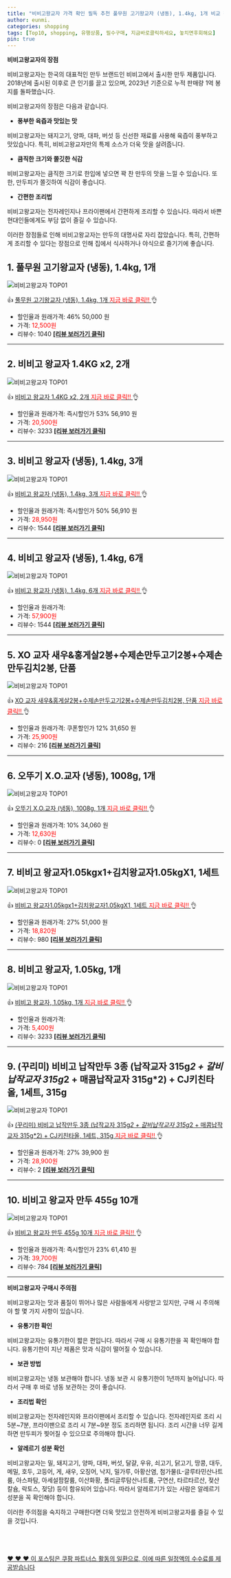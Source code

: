 ```yaml
---
title: "비비고왕교자 가격 확인 필독 추천 풀무원 고기왕교자 (냉동), 1.4kg, 1개 비교 장점 구매가이드"
author: eunmi.
categories: shopping
tags: [Top10, shopping, 유행상품, 필수구매, 지금바로클릭하세요, 놓치면후회해요]
pin: true
---
```

**비비고왕교자의 장점**

비비고왕교자는 한국의 대표적인 만두 브랜드인 비비고에서 출시한 만두 제품입니다. 2018년에 출시된 이후로 큰 인기를 끌고 있으며, 2023년 기준으로 누적 판매량 1억 봉지를 돌파했습니다.

비비고왕교자의 장점은 다음과 같습니다.

* **풍부한 육즙과 맛있는 맛**

비비고왕교자는 돼지고기, 양파, 대파, 버섯 등 신선한 재료를 사용해 육즙이 풍부하고 맛있습니다. 특히, 비비고왕교자만의 특제 소스가 더욱 맛을 살려줍니다.

* **큼직한 크기와 쫄깃한 식감**

비비고왕교자는 큼직한 크기로 한입에 넣으면 꽉 찬 만두의 맛을 느낄 수 있습니다. 또한, 만두피가 쫄깃하여 식감이 좋습니다.

* **간편한 조리법**

비비고왕교자는 전자레인지나 프라이팬에서 간편하게 조리할 수 있습니다. 따라서 바쁜 현대인들에게도 부담 없이 즐길 수 있습니다.

이러한 장점들로 인해 비비고왕교자는 만두의 대명사로 자리 잡았습니다. 특히, 간편하게 조리할 수 있다는 장점으로 인해 집에서 식사하거나 야식으로 즐기기에 좋습니다.

   

## 1. 풀무원 고기왕교자 (냉동), 1.4kg, 1개

![비비고왕교자 TOP01](https://thumbnail6.coupangcdn.com/thumbnails/remote/230x230ex/image/rs_quotation_api/vqtfpgy1/2da7ac1693e94f37b36cc40adbc93af8.jpg)


👍 [풀무원 고기왕교자 (냉동), 1.4kg, 1개 <font color=red> 지금 바로 클릭!! </font> ](https://link.coupang.com/re/AFFSDP?lptag=AF3617701&subid=GithubCoopas&pageKey=7650464284&traceid=V0-153&itemId=20354571605&vendorItemId=87438927142) 👌 


- 할인율과 원래가격: 46%  50,000   원
- 가격: <span style='color:red'>12,500원</span>
- 리뷰수: 1040  [**[리뷰 보러가기 클릭]**](https://link.coupang.com/re/AFFSDP?lptag=AF3617701&subid=GithubCoopas&pageKey=7650464284&traceid=V0-153&itemId=20354571605&vendorItemId=87438927142)

---


   

## 2. 비비고 왕교자 1.4KG x2, 2개

![비비고왕교자 TOP01](https://thumbnail9.coupangcdn.com/thumbnails/remote/230x230ex/image/vendor_inventory/bbcb/bbbb35570f6d7a902f179bad30a14229dd4e2f7660e2328f8dd3c3419926.jpg)


👍 [비비고 왕교자 1.4KG x2, 2개 <font color=red> 지금 바로 클릭!! </font> ](https://link.coupang.com/re/AFFSDP?lptag=AF3617701&subid=GithubCoopas&pageKey=11663052&traceid=V0-153&itemId=15629798231&vendorItemId=86261926426) 👌 


- 할인율과 원래가격: 즉시할인가 53%  56,910   원
- 가격: <span style='color:red'>20,500원</span>
- 리뷰수: 3233  [**[리뷰 보러가기 클릭]**](https://link.coupang.com/re/AFFSDP?lptag=AF3617701&subid=GithubCoopas&pageKey=11663052&traceid=V0-153&itemId=15629798231&vendorItemId=86261926426)

---


   

## 3. 비비고 왕교자 (냉동), 1.4kg, 3개

![비비고왕교자 TOP01](https://thumbnail7.coupangcdn.com/thumbnails/remote/230x230ex/image/vendor_inventory/f811/1ad379a04ef8ea4807386a2ec3b7fc7f981ffec3b9b5157735fecaa2942b.jpg)


👍 [비비고 왕교자 (냉동), 1.4kg, 3개 <font color=red> 지금 바로 클릭!! </font> ](https://link.coupang.com/re/AFFSDP?lptag=AF3617701&subid=GithubCoopas&pageKey=11663052&traceid=V0-153&itemId=18492743084&vendorItemId=86057057964) 👌 


- 할인율과 원래가격: 즉시할인가 50%  56,910   원
- 가격: <span style='color:red'>28,950원</span>
- 리뷰수: 1544  [**[리뷰 보러가기 클릭]**](https://link.coupang.com/re/AFFSDP?lptag=AF3617701&subid=GithubCoopas&pageKey=11663052&traceid=V0-153&itemId=18492743084&vendorItemId=86057057964)

---


   

## 4. 비비고 왕교자 (냉동), 1.4kg, 6개

![비비고왕교자 TOP01](https://thumbnail7.coupangcdn.com/thumbnails/remote/230x230ex/image/vendor_inventory/f811/1ad379a04ef8ea4807386a2ec3b7fc7f981ffec3b9b5157735fecaa2942b.jpg)


👍 [비비고 왕교자 (냉동), 1.4kg, 6개 <font color=red> 지금 바로 클릭!! </font> ](https://link.coupang.com/re/AFFSDP?lptag=AF3617701&subid=GithubCoopas&pageKey=11663052&traceid=V0-153&itemId=15629798238&vendorItemId=86057057976) 👌 


- 할인율과 원래가격: 
- 가격: <span style='color:red'>57,900원</span>
- 리뷰수: 1544  [**[리뷰 보러가기 클릭]**](https://link.coupang.com/re/AFFSDP?lptag=AF3617701&subid=GithubCoopas&pageKey=11663052&traceid=V0-153&itemId=15629798238&vendorItemId=86057057976)

---


   

## 5. XO 교자 새우&홍게살2봉+수제손만두고기2봉+수제손만두김치2봉, 단품

![비비고왕교자 TOP01](https://thumbnail10.coupangcdn.com/thumbnails/remote/230x230ex/image/vendor_inventory/8d79/9e5d5f2daebd1f202f1f7753fa41ce4ea3142c25bced3672ac68106ed534.jpg)


👍 [XO 교자 새우&홍게살2봉+수제손만두고기2봉+수제손만두김치2봉, 단품 <font color=red> 지금 바로 클릭!! </font> ](https://link.coupang.com/re/AFFSDP?lptag=AF3617701&subid=GithubCoopas&pageKey=7334940104&traceid=V0-153&itemId=18839396656&vendorItemId=85694408446) 👌 


- 할인율과 원래가격: 쿠폰할인가 12%  31,650   원
- 가격: <span style='color:red'>25,900원</span>
- 리뷰수: 216  [**[리뷰 보러가기 클릭]**](https://link.coupang.com/re/AFFSDP?lptag=AF3617701&subid=GithubCoopas&pageKey=7334940104&traceid=V0-153&itemId=18839396656&vendorItemId=85694408446)

---


   

## 6. 오뚜기 X.O.교자 (냉동), 1008g, 1개

![비비고왕교자 TOP01](https://thumbnail10.coupangcdn.com/thumbnails/remote/230x230ex/image/retail/images/4023099952064378-d22df7e1-d942-43fd-bc63-ba54ea10ac60.jpg)


👍 [오뚜기 X.O.교자 (냉동), 1008g, 1개 <font color=red> 지금 바로 클릭!! </font> ](https://link.coupang.com/re/AFFSDP?lptag=AF3617701&subid=GithubCoopas&pageKey=1156685996&traceid=V0-153&itemId=2132530026&vendorItemId=70131050447) 👌 


- 할인율과 원래가격: 10%  34,060   원
- 가격: <span style='color:red'>12,630원</span>
- 리뷰수: 0  [**[리뷰 보러가기 클릭]**](https://link.coupang.com/re/AFFSDP?lptag=AF3617701&subid=GithubCoopas&pageKey=1156685996&traceid=V0-153&itemId=2132530026&vendorItemId=70131050447)

---


   

## 7. 비비고 왕교자1.05kgx1+김치왕교자1.05kgX1, 1세트

![비비고왕교자 TOP01](https://thumbnail6.coupangcdn.com/thumbnails/remote/230x230ex/image/vendor_inventory/69b3/d6df3cf3d138813992cd0ebf3bcfcb0230b31661dd8815ec9d68b2943e2c.png)


👍 [비비고 왕교자1.05kgx1+김치왕교자1.05kgX1, 1세트 <font color=red> 지금 바로 클릭!! </font> ](https://link.coupang.com/re/AFFSDP?lptag=AF3617701&subid=GithubCoopas&pageKey=25163991&traceid=V0-153&itemId=97788124&vendorItemId=76601024076) 👌 


- 할인율과 원래가격: 27%  51,000   원
- 가격: <span style='color:red'>18,820원</span>
- 리뷰수: 980  [**[리뷰 보러가기 클릭]**](https://link.coupang.com/re/AFFSDP?lptag=AF3617701&subid=GithubCoopas&pageKey=25163991&traceid=V0-153&itemId=97788124&vendorItemId=76601024076)

---


   

## 8. 비비고 왕교자, 1.05kg, 1개

![비비고왕교자 TOP01](https://thumbnail8.coupangcdn.com/thumbnails/remote/230x230ex/image/vendor_inventory/174e/437b0a0bc408d414ea0d1e394ba5b630698517b0b35f9b5e327e2c6c51ed.jpg)


👍 [비비고 왕교자, 1.05kg, 1개 <font color=red> 지금 바로 클릭!! </font> ](https://link.coupang.com/re/AFFSDP?lptag=AF3617701&subid=GithubCoopas&pageKey=11663052&traceid=V0-153&itemId=5643046782&vendorItemId=86742812793) 👌 


- 할인율과 원래가격: 
- 가격: <span style='color:red'>5,400원</span>
- 리뷰수: 3233  [**[리뷰 보러가기 클릭]**](https://link.coupang.com/re/AFFSDP?lptag=AF3617701&subid=GithubCoopas&pageKey=11663052&traceid=V0-153&itemId=5643046782&vendorItemId=86742812793)

---


   

## 9. (꾸리미) 비비고 납작만두 3종 (납작교자 315g*2 + 갈비납작교자 315g*2 + 매콤납작교자 315g*2) + CJ키친타올, 1세트, 315g

![비비고왕교자 TOP01](https://thumbnail7.coupangcdn.com/thumbnails/remote/230x230ex/image/vendor_inventory/3a4f/f0951b690624669e61353b0722143064d29828c52c16417d204354d5af6a.png)


👍 [(꾸리미) 비비고 납작만두 3종 (납작교자 315g*2 + 갈비납작교자 315g*2 + 매콤납작교자 315g*2) + CJ키친타올, 1세트, 315g <font color=red> 지금 바로 클릭!! </font> ](https://link.coupang.com/re/AFFSDP?lptag=AF3617701&subid=GithubCoopas&pageKey=7701950885&traceid=V0-153&itemId=20623569928&vendorItemId=87697699055) 👌 


- 할인율과 원래가격: 27%  39,900   원
- 가격: <span style='color:red'>28,900원</span>
- 리뷰수: 2  [**[리뷰 보러가기 클릭]**](https://link.coupang.com/re/AFFSDP?lptag=AF3617701&subid=GithubCoopas&pageKey=7701950885&traceid=V0-153&itemId=20623569928&vendorItemId=87697699055)

---


   

## 10. 비비고 왕교자 만두 455g 10개

![비비고왕교자 TOP01](https://thumbnail6.coupangcdn.com/thumbnails/remote/230x230ex/image/vendor_inventory/5c3a/1e34220c2126c3e61f20ab6b648385c02dd606ff42057efd4b4f0a38e97b.jpg)


👍 [비비고 왕교자 만두 455g 10개 <font color=red> 지금 바로 클릭!! </font> ](https://link.coupang.com/re/AFFSDP?lptag=AF3617701&subid=GithubCoopas&pageKey=11663052&traceid=V0-153&itemId=3906571748&vendorItemId=87598901010) 👌 


- 할인율과 원래가격: 즉시할인가 23%  61,410   원
- 가격: <span style='color:red'>39,700원</span>
- 리뷰수: 784  [**[리뷰 보러가기 클릭]**](https://link.coupang.com/re/AFFSDP?lptag=AF3617701&subid=GithubCoopas&pageKey=11663052&traceid=V0-153&itemId=3906571748&vendorItemId=87598901010)

---
**비비고왕교자 구매시 주의점**

비비고왕교자는 맛과 품질이 뛰어나 많은 사람들에게 사랑받고 있지만, 구매 시 주의해야 할 몇 가지 사항이 있습니다.

* **유통기한 확인**

비비고왕교자는 유통기한이 짧은 편입니다. 따라서 구매 시 유통기한을 꼭 확인해야 합니다. 유통기한이 지난 제품은 맛과 식감이 떨어질 수 있습니다.

* **보관 방법**

비비고왕교자는 냉동 보관해야 합니다. 냉동 보관 시 유통기한이 1년까지 늘어납니다. 따라서 구매 후 바로 냉동 보관하는 것이 좋습니다.

* **조리법 확인**

비비고왕교자는 전자레인지와 프라이팬에서 조리할 수 있습니다. 전자레인지로 조리 시 5분~7분, 프라이팬으로 조리 시 7분~9분 정도 조리하면 됩니다. 조리 시간을 너무 길게 하면 만두피가 찢어질 수 있으므로 주의해야 합니다.

* **알레르기 성분 확인**

비비고왕교자는 밀, 돼지고기, 양파, 대파, 버섯, 달걀, 우유, 쇠고기, 닭고기, 땅콩, 대두, 메밀, 호두, 고등어, 게, 새우, 오징어, 낙지, 밀가루, 아황산염, 첨가물(L-글루타민산나트륨, 아스파탐, 아세설팜칼륨, 이산화황, 폴리글루탐산나트륨, 구연산, 타르타르산, 젖산칼슘, 락토스, 젖당) 등이 함유되어 있습니다. 따라서 알레르기가 있는 사람은 알레르기 성분을 꼭 확인해야 합니다.

이러한 주의점을 숙지하고 구매한다면 더욱 맛있고 안전하게 비비고왕교자를 즐길 수 있을 것입니다.<br><br><br><br><br> [ ❤ ❤ ❤ 이 포스팅은 쿠팡 파트너스 활동의 일환으로, 이에 따른 일정액의 수수료를 제공받습니다](https://link.coupang.com/a/bcEFyh)